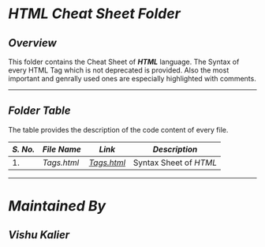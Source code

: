 # ***HTML Cheat Sheet Folder***

## ***Overview***

This folder contains the Cheat Sheet of ***HTML*** language. The Syntax of every HTML Tag which is not deprecated is provided. Also the most important and
genrally used ones are especially highlighted with comments. 

------

## ***Folder Table***

The table provides the description of the code content of every file.

| ***S. No.*** | ***File Name*** | ***Link*** | ***Description*** |
|-|-|-|-|
| 1. | *Tags.html* | [*Tags.html*](https://github.com/VishuKalier2003/Web-Development/blob/main/HTML/Cheat%20Sheet/Tags.html) | Syntax Sheet of *HTML* |

------


# ***Maintained By***
## ***Vishu Kalier***

